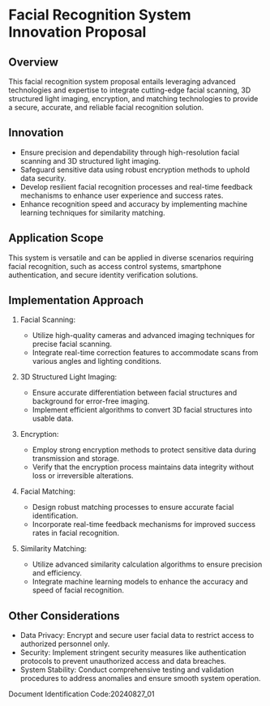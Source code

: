 # Facial Recognition System Innovation Proposal

## Overview

This facial recognition system proposal entails leveraging advanced technologies and expertise to integrate cutting-edge facial scanning, 3D structured light imaging, encryption, and matching technologies to provide a secure, accurate, and reliable facial recognition solution.

## Innovation

- Ensure precision and dependability through high-resolution facial scanning and 3D structured light imaging.
- Safeguard sensitive data using robust encryption methods to uphold data security.
- Develop resilient facial recognition processes and real-time feedback mechanisms to enhance user experience and success rates.
- Enhance recognition speed and accuracy by implementing machine learning techniques for similarity matching.

## Application Scope

This system is versatile and can be applied in diverse scenarios requiring facial recognition, such as access control systems, smartphone authentication, and secure identity verification solutions.

## Implementation Approach

1. Facial Scanning:
   - Utilize high-quality cameras and advanced imaging techniques for precise facial scanning.
   - Integrate real-time correction features to accommodate scans from various angles and lighting conditions.

2. 3D Structured Light Imaging:
   - Ensure accurate differentiation between facial structures and background for error-free imaging.
   - Implement efficient algorithms to convert 3D facial structures into usable data.

3. Encryption:
   - Employ strong encryption methods to protect sensitive data during transmission and storage.
   - Verify that the encryption process maintains data integrity without loss or irreversible alterations.

4. Facial Matching:
   - Design robust matching processes to ensure accurate facial identification.
   - Incorporate real-time feedback mechanisms for improved success rates in facial recognition.

5. Similarity Matching:
   - Utilize advanced similarity calculation algorithms to ensure precision and efficiency.
   - Integrate machine learning models to enhance the accuracy and speed of facial recognition.

## Other Considerations

- Data Privacy: Encrypt and secure user facial data to restrict access to authorized personnel only.
- Security: Implement stringent security measures like authentication protocols to prevent unauthorized access and data breaches.
- System Stability: Conduct comprehensive testing and validation procedures to address anomalies and ensure smooth system operation.

Document Identification Code:20240827_01
